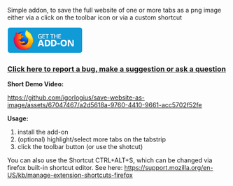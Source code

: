 Simple addon, to save the full website of one or more tabs as a png image either via a click on the toolbar icon or via a custom shortcut

[![](https://raw.githubusercontent.com/igorlogius/igorlogius/main/geFxAddon.png)](https://addons.mozilla.org/en-US/firefox/addon/save-website-as-image/)

### [Click here to report a bug, make a suggestion or ask a question](https://github.com/igorlogius/igorlogius/issues/new/choose)

<b>Short Demo Video: </b>

https://github.com/igorlogius/save-website-as-image/assets/67047467/a2d5618a-9760-4410-9661-acc5702f52fe

<b>Usage:</b>
<ol>
<li>install the add-on </li>
<li>(optional) highlight/select more tabs on the tabstrip</li>
<li>click the toolbar button (or use the shotcut) </li>
</ol>

You can also use the Shortcut CTRL+ALT+S, which can be changed via firefox  built-in  shortcut editor.
See here: https://support.mozilla.org/en-US/kb/manage-extension-shortcuts-firefox
